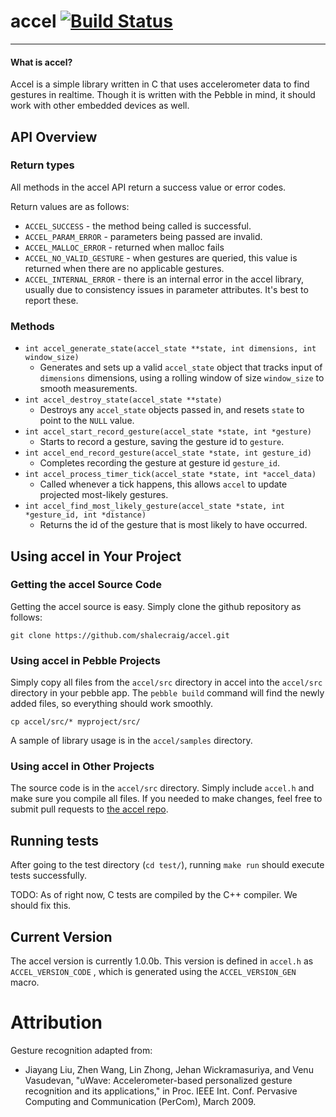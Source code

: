 # accel [![Build Status](https://travis-ci.org/shalecraig/accel.png?branch=master)](https://travis-ci.org/shalecraig/accel)
---

#### What is accel?
Accel is a simple library written in C that uses accelerometer data to find gestures in realtime. 
Though it is written with the Pebble in mind, it should work with other embedded devices as well.

## API Overview

### Return types

All methods in the accel API return a success value or error codes.

Return values are as follows:

- `ACCEL_SUCCESS` - the method being called is successful.
- `ACCEL_PARAM_ERROR` - parameters being passed are invalid.
- `ACCEL_MALLOC_ERROR` - returned when malloc fails
- `ACCEL_NO_VALID_GESTURE` - when gestures are queried, this value is returned when there are no applicable gestures.
- `ACCEL_INTERNAL_ERROR` - there is an internal error in the accel library, usually due to consistency issues in parameter attributes. It's best to report these.

### Methods

- `int accel_generate_state(accel_state **state, int dimensions, int window_size)`
    - Generates and sets up a valid `accel_state` object that tracks input of `dimensions` dimensions, using a rolling window of size `window_size` to smooth measurements.
- `int accel_destroy_state(accel_state **state)`
    - Destroys any `accel_state` objects passed in, and resets `state` to point to the `NULL` value.
- `int accel_start_record_gesture(accel_state *state, int *gesture)`
    - Starts to record a gesture, saving the gesture id to `gesture`.
- `int accel_end_record_gesture(accel_state *state, int gesture_id)`
    - Completes recording the gesture at gesture id `gesture_id`.
- `int accel_process_timer_tick(accel_state *state, int *accel_data)`
    - Called whenever a tick happens, this allows `accel` to update projected most-likely gestures.
- `int accel_find_most_likely_gesture(accel_state *state, int *gesture_id, int *distance)`
    - Returns the id of the gesture that is most likely to have occurred.

## Using accel in Your Project

### Getting the accel Source Code
Getting the accel source is easy. Simply clone the github repository as follows:
```
git clone https://github.com/shalecraig/accel.git
```

### Using accel in Pebble Projects

Simply copy all files from the `accel/src` directory in accel into the `accel/src` directory in your pebble app. The `pebble build` command will find the newly added files, so everything should work smoothly.

```
cp accel/src/* myproject/src/
```

A sample of library usage is in the `accel/samples` directory.

### Using accel in Other Projects

The source code is in the `accel/src` directory. Simply include `accel.h` and make sure you compile all files. If you needed to make changes, feel free to submit pull requests to [the accel repo](https://github.com/shalecraig/accel).

## Running tests

After going to the test directory (`cd test/`), running `make run` should execute tests successfully.

TODO: As of right now, C tests are compiled by the C++ compiler. We should fix this.

## Current Version

The accel version is currently 1.0.0b.
This version is defined in `accel.h` as `ACCEL_VERSION_CODE` , which is generated using the `ACCEL_VERSION_GEN` macro.

Attribution
=====

Gesture recognition adapted from:
- Jiayang Liu, Zhen Wang, Lin Zhong, Jehan Wickramasuriya, and Venu Vasudevan, "uWave: Accelerometer-based personalized gesture recognition and its applications," in Proc. IEEE Int. Conf. Pervasive Computing and Communication (PerCom), March 2009.
